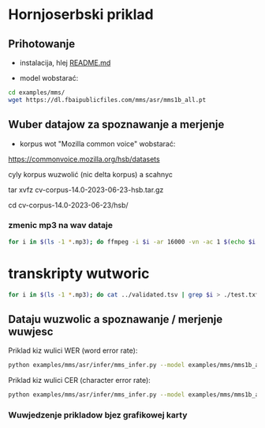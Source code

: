 # Hornjoserbski priklad

## Prihotowanje

- instalacija, hlej [README.md](README.md)

- model wobstarać:

```bash
cd examples/mms/
wget https://dl.fbaipublicfiles.com/mms/asr/mms1b_all.pt
```

## Wuber datajow za spoznawanje a merjenje

- korpus wot "Mozilla common voice" wobstarać:

https://commonvoice.mozilla.org/hsb/datasets 

cyly korpus wuzwolić (nic delta korpus) a scahnyc

tar xvfz cv-corpus-14.0-2023-06-23-hsb.tar.gz

cd cv-corpus-14.0-2023-06-23/hsb/

### zmenic mp3 na wav dataje

```bash
for i in $(ls -1 *.mp3); do ffmpeg -i $i -ar 16000 -vn -ac 1 $(echo $i | sed -e s/\.mp3/\.wav/) ; done
```

# transkripty wutworic

```bash
for i in $(ls -1 *.mp3); do cat ../validated.tsv | grep $i > ./test.txt; IFS=$'\t' read -a myArray < ./test.txt; echo "${myArray[2]}" > $(echo $i | sed -e s/\.mp3/\.trl/ ) ; done
```

## Dataju wuzwolic a spoznawanje / merjenje wuwjesc

Priklad kiz wulici WER (word error rate):

```bash
python examples/mms/asr/infer/mms_infer.py --model examples/mms/mms1b_all.pt --lang hsb --audio ../Downloads/cv-corpus-14.0-2023-06-23/hsb/clips/_voice_hsb_20367572.wav  --format letter
```

Priklad kiz wulici CER (character error rate):

```bash
python examples/mms/asr/infer/mms_infer.py --model examples/mms/mms1b_all.pt --lang hsb --audio ../Downloads/cv-corpus-14.0-2023-06-23/hsb/clips/_voice_hsb_20367572.wav  --format non
```

### Wuwjedzenje prikladow bjez grafikowej karty


